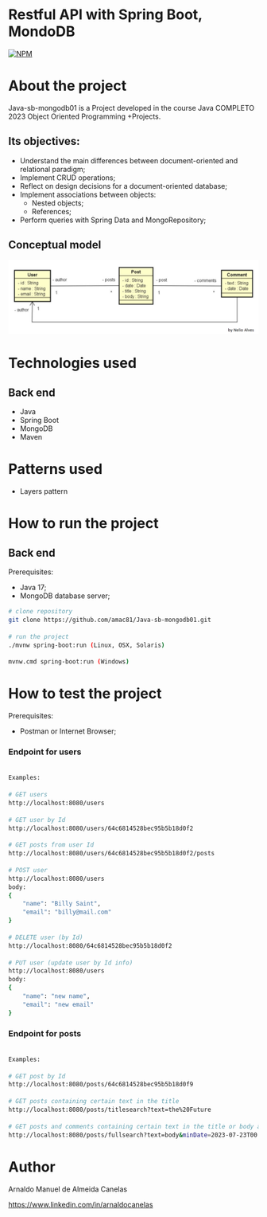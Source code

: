 # Restful API with Spring Boot, MondoDB

[![NPM](https://img.shields.io/npm/l/react)](https://github.com/amac81/Java-sb-mongodb01/blob/main/LICENSE) 

# About the project

Java-sb-mongodb01 is a Project developed in the course Java COMPLETO 2023 Object Oriented Programming +Projects.

##  Its objectives:

- Understand the main differences between document-oriented and relational paradigm;
- Implement CRUD operations;
- Reflect on design decisions for a document-oriented database;
- Implement associations between objects:
  - Nested objects;
  - References;
- Perform queries with Spring Data and MongoRepository;

## Conceptual model
![Modelo Conceitual](https://github.com/amac81/Java-sb-mongodb01/blob/main/assets/raw/conceptual_model.png)

# Technologies used
## Back end
- Java
- Spring Boot
- MongoDB
- Maven

# Patterns used
- Layers pattern

# How to run the project

## Back end
Prerequisites: 
  - Java 17;
  - MongoDB database server;

```bash
# clone repository
git clone https://github.com/amac81/Java-sb-mongodb01.git

# run the project
./mvnw spring-boot:run (Linux, OSX, Solaris)

mvnw.cmd spring-boot:run (Windows)
```

# How to test the project

Prerequisites: 
  - Postman or Internet Browser;

### Endpoint for users

```bash

Examples:

# GET users
http://localhost:8080/users

# GET user by Id
http://localhost:8080/users/64c6814528bec95b5b18d0f2

# GET posts from user Id
http://localhost:8080/users/64c6814528bec95b5b18d0f2/posts

# POST user
http://localhost:8080/users
body:
{
    "name": "Billy Saint",
    "email": "billy@mail.com"    
}

# DELETE user (by Id)
http://localhost:8080/64c6814528bec95b5b18d0f2

# PUT user (update user by Id info)
http://localhost:8080/users
body:
{
    "name": "new name",
    "email": "new email"    
}

```

### Endpoint for posts

```bash

Examples:

# GET post by Id
http://localhost:8080/posts/64c6814528bec95b5b18d0f9

# GET posts containing certain text in the title
http://localhost:8080/posts/titlesearch?text=the%20Future

# GET posts and comments containing certain text in the title or body and between dates
http://localhost:8080/posts/fullsearch?text=body&minDate=2023-07-23T00:00:00.000Z&maxDate=2023-07-25T23:59:00.000Z

```

# Author

Arnaldo Manuel de Almeida Canelas

https://www.linkedin.com/in/arnaldocanelas
